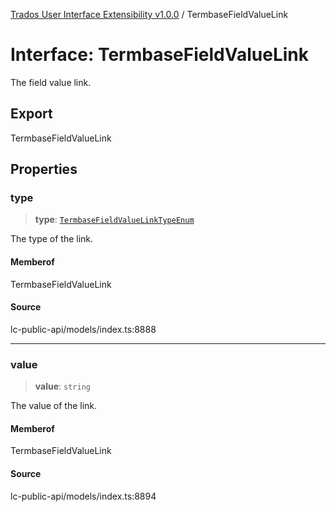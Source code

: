 [Trados User Interface Extensibility v1.0.0](../wiki/globals) / TermbaseFieldValueLink

# Interface: TermbaseFieldValueLink

The field value link.

## Export

TermbaseFieldValueLink

## Properties

### type

> **type**: [`TermbaseFieldValueLinkTypeEnum`](../wiki/Type.TermbaseFieldValueLinkTypeEnum)

The type of the link.

#### Memberof

TermbaseFieldValueLink

#### Source

lc-public-api/models/index.ts:8888

***

### value

> **value**: `string`

The value of the link.

#### Memberof

TermbaseFieldValueLink

#### Source

lc-public-api/models/index.ts:8894
